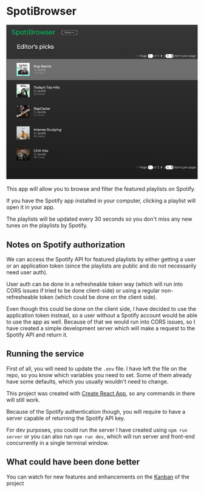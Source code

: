# SpotiBrowser

![SpotiBrowser](screenshot.png)

This app will allow you to browse and filter the featured playlists on Spotify.

If you have the Spotify app installed in your computer, clicking a playlist will open it in your app.

The playlists will be updated every 30 seconds so you don't miss any new tunes on the playlists by Spotify.

## Notes on Spotify authorization

We can access the Spotify API for featured playlists by either getting a user or an application token (since the playlists are public and do not necessarily need user auth).

User auth can be done in a refresheable token way (which will run into CORS issues if tried to be done client-side) or using a regular non-refresheable token (which could be done on the client side).

Even though this could be done on the client side, I have decided to use the application token instead, so a user without a Spotify account would be able to use the app as well. Because of that we would run into CORS issues, so I have created a simple development server which will make a request to the Spotify API and return it.

## Running the service

First of all, you will need to update the `.env` file. I have left the file on the repo, so you know which variables you need to set. Some of them already have some defaults, which you usually wouldn't need to change.

This project was created with [Create React App](https://github.com/facebook/create-react-app), so any commands in there will still work.

Because of the Spotify authentication though, you will require to have a server capable of returning the Spotify API key.

For dev purposes, you could run the server I have created using `npm run server` or you can also run `npm run dev`, which will run server and front-end concurrently in a single terminal window.

## What could have been done better

You can watch for new features and enhancements on the [Kanban](https://github.com/yagoag/spotify-featured-browser/projects/1) of the project

